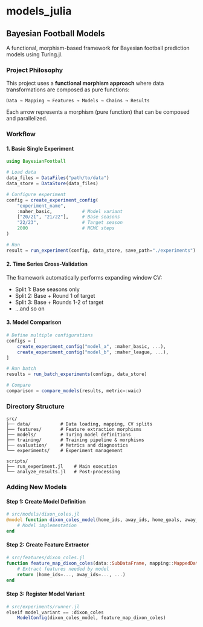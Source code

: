 # models_julia


## Bayesian Football Models

A functional, morphism-based framework for Bayesian football prediction models using Turing.jl.


### Project Philosophy

This project uses a **functional morphism approach** where data transformations are composed as pure functions:

```
Data → Mapping → Features → Models → Chains → Results
```

Each arrow represents a morphism (pure function) that can be composed and parallelized.

### Workflow

#### 1. Basic Single Experiment

```julia
using BayesianFootball

# Load data
data_files = DataFiles("path/to/data")
data_store = DataStore(data_files)

# Configure experiment
config = create_experiment_config(
    "experiment_name",
    :maher_basic,           # Model variant
    ["20/21", "21/22"],     # Base seasons
    "22/23",                # Target season  
    2000                    # MCMC steps
)

# Run
result = run_experiment(config, data_store, save_path="./experiments")
```

#### 2. Time Series Cross-Validation

The framework automatically performs expanding window CV:
- Split 1: Base seasons only
- Split 2: Base + Round 1 of target
- Split 3: Base + Rounds 1-2 of target
- ...and so on

#### 3. Model Comparison

```julia
# Define multiple configurations
configs = [
    create_experiment_config("model_a", :maher_basic, ...),
    create_experiment_config("model_b", :maher_league, ...),
]

# Run batch
results = run_batch_experiments(configs, data_store)

# Compare
comparison = compare_models(results, metric=:waic)
```

### Directory Structure

```
src/
├── data/           # Data loading, mapping, CV splits
├── features/       # Feature extraction morphisms
├── models/         # Turing model definitions
├── training/       # Training pipeline & morphisms
├── evaluation/     # Metrics and diagnostics
└── experiments/    # Experiment management

scripts/
├── run_experiment.jl    # Main execution
└── analyze_results.jl   # Post-processing
```

### Adding New Models

#### Step 1: Create Model Definition
```julia
# src/models/dixon_coles.jl
@model function dixon_coles_model(home_ids, away_ids, home_goals, away_goals, n_teams)
    # Model implementation
end
```

#### Step 2: Create Feature Extractor
```julia
# src/features/dixon_coles.jl
function feature_map_dixon_coles(data::SubDataFrame, mapping::MappedData)
    # Extract features needed by model
    return (home_ids=..., away_ids=..., ...)
end
```

#### Step 3: Register Model Variant
```julia
# src/experiments/runner.jl
elseif model_variant == :dixon_coles
    ModelConfig(dixon_coles_model, feature_map_dixon_coles)
```
